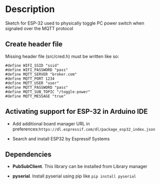 # Description

Sketch for ESP-32 used to physically toggle PC power switch when signaled over the MQTT protocol

## Create header file
Missing header file (src/cred.h) must be written like so:
```
#define WIFI_SSID "ssid"
#define WIFI_PASSWORD "pass"
#define MQTT_SERVER "broker.com"
#define MQTT_PORT 1234
#define MQTT_USER "user"
#define MQTT_PASSWORD "pass"
#define MQTT_SUB_TOPIC "/toggle-power"
#define MQTT_MESSAGE "true"
```
## Activating support for ESP-32 in Arduino IDE

* Add additional board manager URL in preferences:```https://dl.espressif.com/dl/package_esp32_index.json```

* Search and install ESP32 by Espressif Systems


## Dependencies

* **PubSubClient**. This library can be installed from Library manager

* **pyserial**. Install pyserial using pip like ```pip install pyserial```
